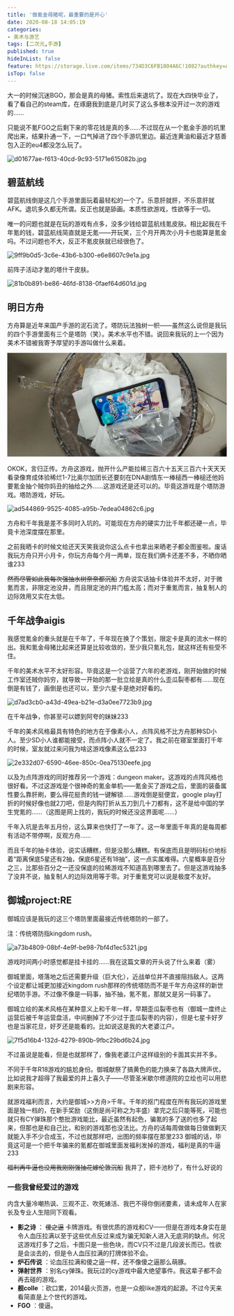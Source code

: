 ```yaml
---
title: '做氪金母猪呢，最重要的是开心'
date: 2020-08-18 14:05:19
categories:
- 美术与游艺
tags: [二次元,手游]
published: true
hideInList: false
feature: https://storage.live.com/items/734D3C6FB1804A6C!1082?authkey=AKdg_ovNhZADhR0
isTop: false
---
```

大一的时候沉迷BGO，那会是真的母猪。索性后来退坑了。现在大四快毕业了，看了看自己的steam库，在琢磨我到底是几时买了这么多根本没开过一次的游戏的……

只能说不氪FGO之后剩下来的零花钱是真的多……不过现在从一个氪金手游的坑里爬出来，结果扑通一下，一口气掉进了四个手游坑里边。最近连黄油和最近才慈善包入正的eu4都没怎么玩了。

<!-- more -->

![d01677ae-f613-40cd-9c93-5171e615082b.jpg](https://storage.live.com/items/734D3C6FB1804A6C!1074?authkey=AKdg_ovNhZADhR0)

## 碧蓝航线

 碧蓝航线倒是这几个手游里面玩着最轻松的一个了。乐意肝就肝，不乐意肝就AFK。退坑多久都无所谓。反正也就是舔画。本质性欲游戏，性欲等于一切。

唯一的问题也就是在玩的游戏有点多，没多少钱给碧蓝航线氪皮肤。相比起我在千年氪的钱，碧蓝航线简直就是无氪——开玩笑，三个月开两次小月卡也能算是氪金吗。不过问题也不大，反正不氪皮肤就已经很色了。

![9ff9b0d5-3c6e-43b6-b300-e6e8607c9e1a.jpg](https://storage.live.com/items/734D3C6FB1804A6C!1075?authkey=AKdg_ovNhZADhR0)

前阵子活动才氪的塔什干皮肤。

![81b0b891-be86-46fd-8138-0faef64d601d.jpg](https://storage.live.com/items/734D3C6FB1804A6C!1076?authkey=AKdg_ovNhZADhR0)

## 明日方舟

方舟算是近年来国产手游的泥石流了。塔防玩法独树一帜——虽然这么说但是我玩的四个手游里面有三个是塔防（笑）。美术水平也不错。说回来我玩的上一个因为美术不错被我寄予厚望的手游叫做什么来着。

![你毁了弹珠，木村唯人](https://raw.githubusercontent.com/yuukoamamiya/pic/master/EMDmhz2UcAAkPwy.jpg)

OKOK，言归正传。方舟这游戏，抛开什么产能拉稀三百六十五天三百六十天天天看录像育成体验稀烂1-7比奥尔加团长还要刻在DNA剧情东一棒槌西一棒槌还他妈要氪金抽个贼你妈丑的抽给之外……这游戏还是还可以的。毕竟这游戏是个塔防游戏。塔防游戏，好玩。

![ad544869-9525-4085-a95b-7edea04862c6.jpg](https://storage.live.com/items/734D3C6FB1804A6C!1077?authkey=AKdg_ovNhZADhR0)

方舟和千年我是差不多同时入坑的。可能现在方舟的硬实力比千年都还硬一点，毕竟卡池深度摆在那里。

之前我晒卡的时候文给还天天笑我说你这么点卡也拿出来晒老子都全图鉴啦。废话我玩方舟只开小月卡，你玩方舟每个月一两单，现在我们俩卡还差不多，不晒你晒谁233

~~然而尽管如此我每次强抽水树奈奈都沉船~~ 方舟说实话抽卡体验并不太好，对于微氪而言，非限定池没井，而且限定池的井门槛太高；而对于重氪而言，抽复制人的边际效用又实在太低。

## 千年战争aigis

我感觉氪金的重头就是在千年了，千年现在换了个策划，限定卡是真的流水一样的出。我和氪金母猪比起来还算是比较收敛的，至少我只氪礼包，就这样还有些受不住。

千年的美术水平不太好形容。毕竟这是一个运营了六年的老游戏，刚开始做的时候工作室还贼你妈穷，就导致一开始的那一批立绘是真的什么歪瓜裂枣都有……现在倒是有钱了，画倒是也还可以，至少六星卡是绝对好看的。

![d7ad3cb0-a43d-49ea-b21e-d3a0ee7723b9.jpg](https://storage.live.com/items/734D3C6FB1804A6C!1078?authkey=AKdg_ovNhZADhR0)

在千年战争，你甚至可以嫖到阿夸的妹妹233

千年的美术风格最具有特色的地方在于像素小人，点阵风格不比方舟那种SD小人。至少SD小人谁都能接受，而点阵小人就不一定了。我之前在寝室里面打千年的时候，室友就过来问我为啥这游戏像素这么低233

![2e332d07-6590-46ee-850c-0ea75130eefe.jpg](https://storage.live.com/items/734D3C6FB1804A6C!1080?authkey=AKdg_ovNhZADhR0)

以及为点阵游戏的同好推荐另一个游戏：dungeon maker。这游戏的点阵风格也很好看。不过这游戏是个很神奇的氪金单机——氪金买了游戏之后，里面的装备属性要么靠肝刷，要么得花挺贵的钱一键解锁……游戏倒是挺便宜，google play打折的时候好像也就2刀吧，但是内购打折从五刀到几十刀都有，这不是给中国的学生党氪的……（这图是网上找的，我玩的时候还没这界面呢……）

千年入坑是去年五月份，这么算来也快打了一年了。这一年里面千年真的是每周都有活动不带停啊，反观方舟……

而且千年的抽卡体验，说实话糟糕，但是没那么糟糕。有保底而且是明码标价地标着“距离保底5星还有2抽，保底6星还有18抽”，这一点实属难得。六星概率是百分之三，比那些百分之一还没保底的拉稀游戏不知道高到哪里去了。但是这游戏抽多了没井不说，抽复制人的边际效用等于零。对于重氪党可以说是极度不友好。

## 御城project:RE

御城应该是我玩的这三个塔防里面最接近传统塔防的一部了。

注：传统塔防指kingdom rush。

![a73b4809-08bf-4e9f-be98-7bf4d1ec5321.jpg](https://storage.live.com/items/734D3C6FB1804A6C!1081?authkey=AKdg_ovNhZADhR0)

游戏时间两小时感觉都是挂卡挂的……我在这篇文章的开头说了什么来着（雾）

御城里面，塔落地之后还需要升级（巨大化），近战单位并不直接阻挡敌人。这两个设定都让城更加接近kingdom rush那样的传统塔防而不是千年方舟这样的新世纪塔防手游。不过像不像是一码事，抽不抽，氪不氪，那就又是另一码事了。

御城立绘的美术风格在某种意义上和千年一样，早期歪瓜裂枣也有（御城一度终止运营后被千年运营盘活，中间删掉了不少过于歪瓜裂枣的内容），但是七星卡好歹也是当家花旦，好歹还是能看的。比如说这是我的大老婆江户。

![7f5d16b4-132d-4279-890b-9fbc29bd6b24.jpg](https://storage.live.com/items/734D3C6FB1804A6C!1082?authkey=AKdg_ovNhZADhR0)

不过虽说是能看，但是也就那样了，像我老婆江户这样级别的卡面其实并不多。

不同于千年R18游戏的尴尬身份。御城献祭了搞黄色的能力换来了各路大牌声优，比如说我才超得了我最爱的井上喜久子——尽管圣米歇尔修道院的立绘也可以用悲剧来形容。

就游戏福利而言，大约是御城>>方舟>千年。千年的抠门程度在所有我玩的游戏里面是独一档的，在新手奖励（这倒是尚可称之为丰盛）拿完之后只能等死，可能也就只有CY弹珠那个憨批游戏能比，最近虽然有起色，骗氪的多了送的也多了起来，但那也是和自己比，和别的游戏那也没法比。方舟的话每周做做每日做做剿灭就能入手不少合成玉，不过也就那样吧，出图的频率摆在那里233 御城的话，毕竟这可是一个把千年骗来的氪都在御城里面发福利发掉的游戏，福利是真的牛逼233

~~福利再牛逼也没用我刚刚强抽花嫁伦敦沉船~~ 我井了，把卡池秒了，有什么好说的

### 一些我曾经爱过的游戏

内含大量冷嘲热讽、三观不正、吹死婊活、我巴不得你倒闭要素，请未成年人在家长及专业人生陪同下观看。

- **影之诗** ： ~~傻之逼~~ 卡牌游戏。有很优质的游戏和CV——但是在游戏本身实在是令人血压拉满以至于这些优点反过来成为骗无知新人进入无底洞的缺点。何况这游戏打多了之后，卡图只是一些色块，而CV只不过是几段波长而已。性欲是会淡去的，但是令人血压拉满的打牌体验不会。
- **炉石传说** ：论血压拉满和傻之逼一样，还不像傻之逼那么萌豚。
- **弹射世界** ：别名cy弹珠。我玩过的cy游戏中最大绝望事件。我这辈子都不会再去碰的游戏。
- **舰colle** ：砍口累，2014最火页游，也是一众舰like游戏的起源。不过今天来看简直是上个世代的游戏。
- **FGO** ：傻逼。

